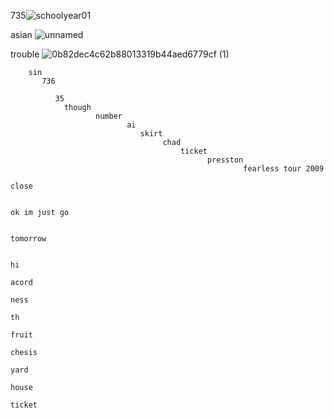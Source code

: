 735![schoolyear01](https://github.com/user-attachments/assets/f408e3a6-96ba-47a7-8a90-7f3f11daae11)


asian ![unnamed](https://github.com/user-attachments/assets/eeca4d33-b63a-4d41-97cf-92139e45fdac)


trouble ![0b82dec4c62b88013319b44aed6779cf (1)](https://github.com/user-attachments/assets/7c27c892-6c7e-4e32-90c2-921cdab7591b)

        sin 
           736

              35
                though 
                       number 
                              ai 
                                 skirt 
                                      chad 
                                          ticket
                                                presston
                                                        fearless tour 2009
                                                                          close 

                                                                                 ok im just go

                                                                                              tomorrow
                                                                                                      
                                                                                                      hi
                                                                                                        acord
                                                                                                             ness
                                                                                                                 th 
                                                                                                                   fruit
                                                                                                                        chesis 
                                                                                                                              yard
                                                                                                                                  house
                                                                                                                                        ticket 

